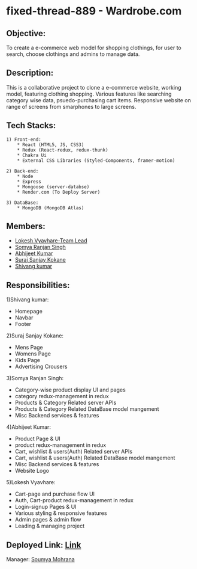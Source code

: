 # fixed-thread-889 - Wardrobe.com

## Objective:
To create a e-commerce web model for shopping clothings, for user to search, choose clothings and admins to manage data.

## Description:

This is a collaborative project to clone a e-commerce website, working model, featuring clothing shopping. Various features like searching category wise data, psuedo-purchasing cart items. Responsive website on range of screens from smarphones to large screens.


## Tech Stacks:
    
    1) Front-end:
        * React (HTML5, JS, CSS3)
        * Redux (React-redux, redux-thunk)
        * Chakra Ui
        * External CSS Libraries (Styled-Components, framer-motion)

    2) Back-end:
        * Node
        * Express
        * Mongoose (server-databse)
        * Render.com (To Deploy Server)

    3) DataBase:
        * MongoDB (MongoDB Atlas)


## Members:
* [Lokesh Vyavhare-Team Lead](https://github.com/LV-23)
* [Somya Ranjan Singh](https://github.com/somya143)
* [Abhijeet Kumar](https://github.com/abhizeit)
* [Suraj Sanjay Kokane](https://github.com/kokanesuraj007)
* [Shivang kumar](https://github.com/kshivang80)

## Responsibilities:

1)Shivang kumar:
* Homepage
* Navbar 
* Footer 

2)Suraj Sanjay Kokane:
* Mens Page
* Womens Page
* Kids Page
* Advertising Crousers

3)Somya Ranjan Singh:
* Category-wise product display UI and pages
* category redux-management in redux
* Products & Category Related server APIs 
* Products & Category Related DataBase model mangement
* Misc Backend services & features

4)Abhijeet Kumar:
* Product Page & UI 
* product redux-management in redux
* Cart, wishlist & users(Auth) Related server APIs 
* Cart, wishlist & users(Auth) Related DataBase model mangement
* Misc Backend services & features
* Website Logo

5)Lokesh Vyavhare:
* Cart-page and purchase flow UI
* Auth, Cart-product redux-management in redux
* Login-signup Pages & UI
* Various styling & responsive features
* Admin pages & admin flow
* Leading & managing project

## Deployed Link: [Link](https://fixed-thread-889.netlify.app/)


Manager: [Soumya Mohrana]()
